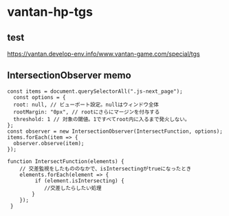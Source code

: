 # vantan-hp-tgs
## test 
https://vantan.develop-env.info/www.vantan-game.com/special/tgs



## IntersectionObserver memo 
```
const items = document.querySelectorAll(".js-next_page");
  const options = {
  root: null, // ビューポート設定。nullはウィンドウ全体
  rootMargin: "0px", // rootにさらにマージンを付与する
  threshold: 1 // 対象の閾値。1ですべてroot内に入るまで発火しない。
};
const observer = new IntersectionObserver(IntersectFunction, options);
items.forEach(item => {
  observer.observe(item);
});

function IntersectFunction(elements) {
    // 交差監視をしたもののなかで、isIntersectingがtrueになったとき
    elements.forEach(element => {
         if (element.isIntersecting) {
            //交差したらしたい処理
        }
    });
 }
```